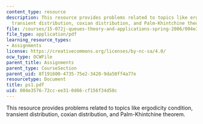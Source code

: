 ```yaml
---
content_type: resource
description: This resource provides problems related to topics like ergodicity condition,
  transient distribution, coxian distribution, and Palm-Khintchine theorem.
file: /courses/15-072j-queues-theory-and-applications-spring-2006/004e357672ccee310d66cf156f34d50c_ps1.pdf
file_type: application/pdf
learning_resource_types:
- Assignments
license: https://creativecommons.org/licenses/by-nc-sa/4.0/
ocw_type: OCWFile
parent_title: Assignments
parent_type: CourseSection
parent_uid: 8f191600-4735-75e2-3420-9da50ff4a77e
resourcetype: Document
title: ps1.pdf
uid: 004e3576-72cc-ee31-0d66-cf156f34d50c
---
```

This resource provides problems related to topics like ergodicity condition, transient distribution, coxian distribution, and Palm-Khintchine theorem.